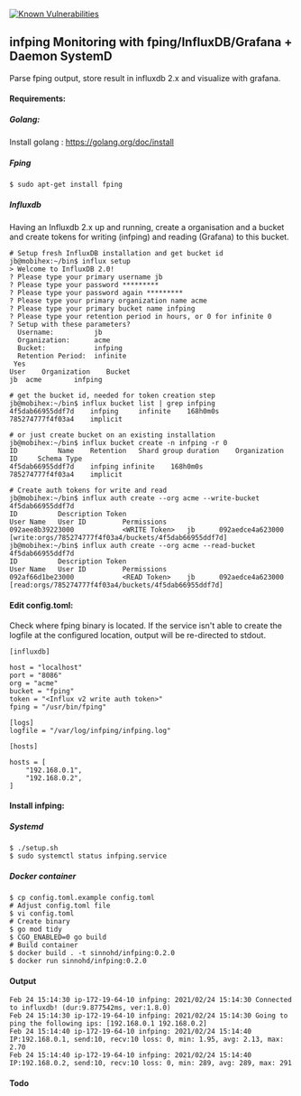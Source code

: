 [![Known Vulnerabilities](https://snyk.io/test/github/Sinnohd/fping/badge.svg)](https://snyk.io/test/github/Sinnohd/fping)

## infping Monitoring with fping/InfluxDB/Grafana + Daemon SystemD
Parse fping output, store result in influxdb 2.x and visualize with grafana.

#### Requirements:
##### Golang:
Install golang : https://golang.org/doc/install
##### Fping
```
$ sudo apt-get install fping
```
##### Influxdb
Having an Influxdb 2.x up and running, create a organisation and a bucket and create tokens for writing (infping) and reading (Grafana) to this bucket.

```
# Setup fresh InfluxDB installation and get bucket id
jb@mobihex:~/bin$ influx setup
> Welcome to InfluxDB 2.0!
? Please type your primary username jb
? Please type your password *********
? Please type your password again *********
? Please type your primary organization name acme
? Please type your primary bucket name infping
? Please type your retention period in hours, or 0 for infinite 0
? Setup with these parameters?
  Username:          jb
  Organization:      acme
  Bucket:            infping
  Retention Period:  infinite
 Yes
User	Organization	Bucket
jb	acme		infping

# get the bucket id, needed for token creation step
jb@mobihex:~/bin$ influx bucket list | grep infping
4f5dab66955ddf7d	infping		infinite	168h0m0s		785274777f4f03a4	implicit

# or just create bucket on an existing installation
jb@mobihex:~/bin$ influx bucket create -n infping -r 0
ID			Name	Retention	Shard group duration	Organization ID		Schema Type
4f5dab66955ddf7d	infping	infinite	168h0m0s		785274777f4f03a4	implicit

# Create auth tokens for write and read
jb@mobihex:~/bin$ influx auth create --org acme --write-bucket 4f5dab66955ddf7d
ID			Description	Token												User Name	User ID			Permissions
092aee8b39223000			<WRITE Token>	jb		092aedce4a623000	[write:orgs/785274777f4f03a4/buckets/4f5dab66955ddf7d]
jb@mobihex:~/bin$ influx auth create --org acme --read-bucket 4f5dab66955ddf7d
ID			Description	Token												User Name	User ID			Permissions
092af66d1be23000			<READ Token>	jb		092aedce4a623000	[read:orgs/785274777f4f03a4/buckets/4f5dab66955ddf7d]
```

#### Edit config.toml:
Check where fping binary is located.
If the service isn't able to create the logfile at the configured location, output will be re-directed to stdout.

```
[influxdb]

host = "localhost"
port = "8086"
org = "acme"
bucket = "fping"
token = "<Influx v2 write auth token>"
fping = "/usr/bin/fping"

[logs]
logfile = "/var/log/infping/infping.log"

[hosts]

hosts = [
    "192.168.0.1",
    "192.168.0.2",
]

```
#### Install infping:

##### Systemd

```
$ ./setup.sh
$ sudo systemctl status infping.service

```
##### Docker container

```
$ cp config.toml.example config.toml
# Adjust config.toml file
$ vi config.toml
# Create binary
$ go mod tidy
$ CGO_ENABLED=0 go build
# Build container
$ docker build . -t sinnohd/infping:0.2.0
$ docker run sinnohd/infping:0.2.0

```


#### Output
```
Feb 24 15:14:30 ip-172-19-64-10 infping: 2021/02/24 15:14:30 Connected to influxdb! (dur:9.877542ms, ver:1.8.0)
Feb 24 15:14:30 ip-172-19-64-10 infping: 2021/02/24 15:14:30 Going to ping the following ips: [192.168.0.1 192.168.0.2]
Feb 24 15:14:40 ip-172-19-64-10 infping: 2021/02/24 15:14:40 IP:192.168.0.1, send:10, recv:10 loss: 0, min: 1.95, avg: 2.13, max: 2.70
Feb 24 15:14:40 ip-172-19-64-10 infping: 2021/02/24 15:14:40 IP:192.168.0.2, send:10, recv:10 loss: 0, min: 289, avg: 289, max: 291
```

#### Todo


